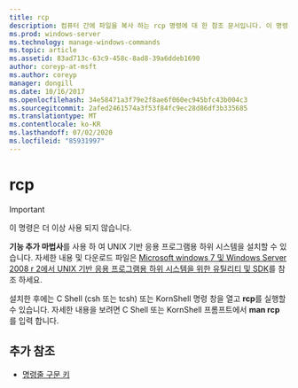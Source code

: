 ```yaml
---
title: rcp
description: 컴퓨터 간에 파일을 복사 하는 rcp 명령에 대 한 참조 문서입니다. 이 명령은 더 이상 사용 되지 않으며 이후 버전의 Windows에서는 지원 되지 않습니다.
ms.prod: windows-server
ms.technology: manage-windows-commands
ms.topic: article
ms.assetid: 83ad713c-63c9-458c-8ad8-39a6ddeb1690
author: coreyp-at-msft
ms.author: coreyp
manager: dongill
ms.date: 10/16/2017
ms.openlocfilehash: 34e58471a3f79e2f8ae6f060ec945bfc43b004c3
ms.sourcegitcommit: 2afed2461574a3f53f84fc9ec28d86df3b335685
ms.translationtype: MT
ms.contentlocale: ko-KR
ms.lasthandoff: 07/02/2020
ms.locfileid: "85931997"
---
```

# <a name="rcp"></a>rcp

>[!IMPORTANT]
> 이 명령은 더 이상 사용 되지 않습니다.

**기능 추가 마법사**를 사용 하 여 UNIX 기반 응용 프로그램용 하위 시스템을 설치할 수 있습니다. 자세한 내용 및 다운로드 파일은 [Microsoft windows 7 및 Windows Server 2008 r 2에서 UNIX 기반 응용 프로그램용 하위 시스템을 위한 유틸리티 및 SDK](https://www.microsoft.com/download/details.aspx?id=2391)를 참조 하세요.

설치한 후에는 C Shell (csh 또는 tcsh) 또는 KornShell 명령 창을 열고 **rcp**를 실행할 수 있습니다. 자세한 내용을 보려면 C Shell 또는 KornShell 프롬프트에서 **man rcp** 를 입력 합니다.

## <a name="additional-references"></a>추가 참조

- [명령줄 구문 키](command-line-syntax-key.md)